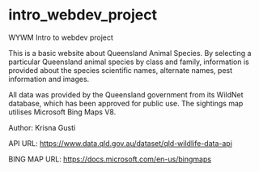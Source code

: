 # intro_webdev_project
WYWM Intro to webdev project

This is a basic website about Queensland Animal Species. By selecting a particular Queensland animal species by class and family, information is provided about the species scientific names, alternate names, pest information and images. 

All data was provided by the Queensland government from its WildNet database, which has been approved for public use. The sightings map utilises Microsoft Bing Maps V8.

Author: Krisna Gusti

API URL: https://www.data.qld.gov.au/dataset/qld-wildlife-data-api

BING MAP URL: https://docs.microsoft.com/en-us/bingmaps
